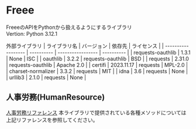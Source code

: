 # Freee
FreeeのAPIをPythonから扱えるようにするライブラリ
<br>Vertion: Python 3.12.1

外部ライブラリ
| ライブラリ名       | バージョン | 依存先            | ライセンス | 
| ------------------ | ---------- | ----------------- | ---------- | 
| requests-oauthlib  | 1.3.1      | None              | ISC        | 
| oauthlib           | 3.2.2      | requests-oauthlib | BSD        | 
| requests           | 2.31.0     | requests-oauthlib | Apache 2.0 | 
| certifi            | 2023.11.17 | requests          | MPL-2.0    | 
| charset-normalizer | 3.3.2      | requests          | MIT        | 
| idna               | 3.6        | requests          | None       | 
| urllib3            | 2.1.0      | requests          | None       | 


## 人事労務(HumanResource)
[人事労務リファレンス](https://developer.freee.co.jp/reference/hr/reference)
本ライブラリで提供されている各種メソッドについては上記リファレンスを参照してください。
